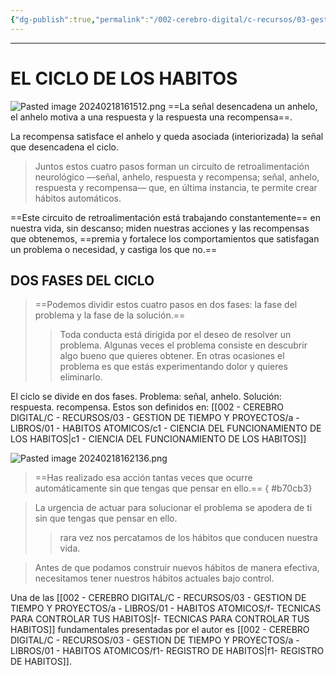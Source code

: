 ```yaml
---
{"dg-publish":true,"permalink":"/002-cerebro-digital/c-recursos/03-gestion-de-tiempo-y-proyectos/a-libros/01-habitos-atomicos/c2-el-ciclo-de-los-habitos/"}
---
```


---
# EL CICLO DE LOS HABITOS
![Pasted image 20240218161512.png](/img/user/img/user/900%20-%20ANEXO/Pasted%20image%2020240218161512.png)
==La señal desencadena un anhelo, el anhelo motiva a una respuesta y la respuesta una recompensa==.

La recompensa satisface el anhelo y queda asociada (interiorizada) la señal que desencadena el ciclo.

>Juntos estos cuatro pasos forman un circuito de retroalimentación neurológico —señal, anhelo, respuesta y recompensa; señal, anhelo, respuesta y recompensa— que, en última instancia, te permite crear hábitos automáticos.

==Este circuito de retroalimentación está trabajando constantemente== en nuestra vida, sin descanso; miden nuestras acciones y las recompensas que obtenemos, ==premia y fortalece los comportamientos que satisfagan un problema o necesidad, y castiga los que no.==

## DOS FASES DEL CICLO
>==Podemos dividir estos cuatro pasos en dos fases: la fase del problema y la fase de la solución.==
> >Toda conducta está dirigida por el deseo de resolver un problema. Algunas veces el problema consiste en descubrir algo bueno que quieres obtener. En otras ocasiones el problema es que estás experimentando dolor y quieres eliminarlo.

El ciclo se divide en dos fases.
Problema: señal, anhelo.
Solución: respuesta. recompensa.
Estos son definidos en: [[002 - CEREBRO DIGITAL/C - RECURSOS/03 - GESTION DE TIEMPO Y PROYECTOS/a - LIBROS/01 - HABITOS ATOMICOS/c1 - CIENCIA DEL FUNCIONAMIENTO DE LOS HABITOS\|c1 - CIENCIA DEL FUNCIONAMIENTO DE LOS HABITOS]]

![Pasted image 20240218162136.png](/img/user/img/user/900%20-%20ANEXO/Pasted%20image%2020240218162136.png)

>==Has realizado esa acción tantas veces que ocurre automáticamente sin que tengas que pensar en ello.==
{ #b70cb3}


>La urgencia de actuar para solucionar el problema se apodera de ti sin que tengas que pensar en ello.
>> rara vez nos percatamos de los hábitos que conducen nuestra vida.

>Antes de que podamos construir nuevos hábitos de manera efectiva, necesitamos tener nuestros hábitos actuales bajo control.

Una de las [[002 - CEREBRO DIGITAL/C - RECURSOS/03 - GESTION DE TIEMPO Y PROYECTOS/a - LIBROS/01 - HABITOS ATOMICOS/f- TECNICAS PARA CONTROLAR TUS HABITOS\|f- TECNICAS PARA CONTROLAR TUS HABITOS]] fundamentales presentadas por el autor es [[002 - CEREBRO DIGITAL/C - RECURSOS/03 - GESTION DE TIEMPO Y PROYECTOS/a - LIBROS/01 - HABITOS ATOMICOS/f1- REGISTRO DE HABITOS\|f1- REGISTRO DE HABITOS]].
